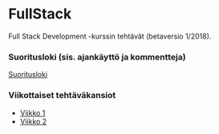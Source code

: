 # FullStack
Full Stack Development -kurssin tehtävät (betaversio 1/2018).

### Suoritusloki (sis. ajankäyttö ja kommentteja)
[Suoritusloki](https://github.com/mikkokotola/FullStack/blob/master/suoritusloki.md)

### Viikottaiset tehtäväkansiot
  * [Viikko 1](https://github.com/mikkokotola/FullStack/tree/master/Vko1)
  * [Viikko 2](https://github.com/mikkokotola/FullStack/tree/master/Vko2)
